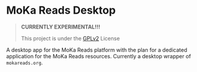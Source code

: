 # MoKa Reads Desktop

> **CURRENTLY EXPERIMENTAL!!!**
> 
> This project is under the [GPLv2](LICENSE) License

A desktop app for the MoKa Reads platform with the plan for a dedicated application for the MoKa Reads resources. 
Currently a desktop wrapper of `mokareads.org`. 

